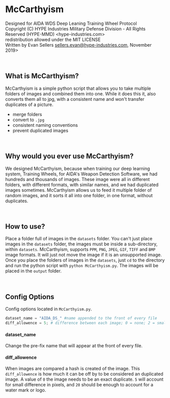 # McCarthyism
Designed for AIDA WDS Deep Leaning Training Wheel Protocol<br>
Copyright (C) HYPE Industries Military Defense Division - All Rights Reserved (HYPE-MMD) <hype-industries.com><br>
redistribution allowed under the MIT LICENSE<br>
Written by Evan Sellers <sellers.evan@hype-industries.com>, November 2019><br>

<br>

## What is McCarthyism?
McCarthyism is a simple python script that allows you to take multiple folders of images and combined them into one. While it does this it, also converts them all to jpg, with a consistent name and won't transfer duplicates of a picture.
 - merge folders
 - convert to `.jpg`
 - consistent naming conventions
 - prevent duplicated images
 
<br>

## Why would you ever use McCarthyism?
We designed McCarthyism, because when training our deep learning system, Training Wheels, for AIDA's Weapon Detection Software, we had hundreds and thousands of images. These image were all in different folders, with different formats, with similar names, and we had duplicated images sometimes. McCarthyism allows us to feed it multiple folder of random images, and it sorts it all into one folder, in one format, without duplicates.

<br>

## How to use?
Place a folder full of images in the `datasets` folder. You can't just place images in the `datasets` folder, the images must be inside a sub-directory, within `datasets`. McCarthyism, supports `PPM`, `PNG`, `JPEG`, `GIF`, `TIFF` and `BMP` image formats. It will just not move the image if it is an unsupported image. Once you place the folders of images in the `datasets`, just `cd` to the directory and run the python script with `python McCarthyism.py`. The images will be placed in the `output` folder.

<br>

## Config Options
Config options located in `McCarthyism.py`.
``` Python
dataset_name = "AIDA_DS_" #name appended to the front of every file
diff_allowence = 5; # difference between each image; 0 = none; 2 = small; 5 = med; 20 = large
```

#### dataset_name
Change the pre-fix name that will appear at the front of every file.

#### diff_allowence
When images are compared a hash is created of the image. This `diff_allowence` is how much it can be off by to be considered an duplicated image. A value of `0` the image needs to be an exact duplicate. `5` will account for small difference in pixels, and `20` should be enough to account for a water mark or logo.
